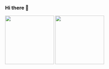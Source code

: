 ### Hi there 👋

<!--
**xxyux/xxyux** is a ✨ _special_ ✨ repository because its `README.md` (this file) appears on your GitHub profile.

Here are some ideas to get you started:

- 🔭 I’m currently working on ...
- 🌱 I’m currently learning ...
- 👯 I’m looking to collaborate on ...
- 🤔 I’m looking for help with ...
- 💬 Ask me about ...
- 📫 How to reach me: ...
- 😄 Pronouns: ...
- ⚡ Fun fact: ...
-->
<img src="https://github-readme-stats.vercel.app/api/top-langs/?username=xxyux&layout=compact" height="160px"> <img src="https://github-readme-stats.vercel.app/api?username=xxyux&show_icons=true&hide_border=true" height="160px">
